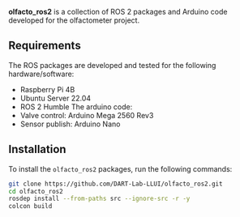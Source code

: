 **olfacto_ros2** is a collection of ROS 2 packages and Arduino code developed for the olfactometer project. 

## Requirements
The ROS packages are developed and tested for the following hardware/software:
- Raspberry Pi 4B
- Ubuntu Server 22.04
- ROS 2 Humble
The arduino code:
- Valve control: Arduino Mega 2560 Rev3
- Sensor publish: Arduino Nano

## Installation

To install the `olfacto_ros2` packages, run the following commands:

```bash
git clone https://github.com/DART-Lab-LLUI/olfacto_ros2.git
cd olfacto_ros2
rosdep install --from-paths src --ignore-src -r -y
colcon build
```

